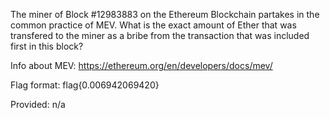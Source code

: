 The miner of Block #12983883 on the Ethereum Blockchain partakes in the common practice of MEV. What is the exact amount of Ether that was transfered to the miner as a bribe from the transaction that was included first in this block?

Info about MEV: https://ethereum.org/en/developers/docs/mev/

Flag format: flag{0.006942069420}

Provided: n/a
